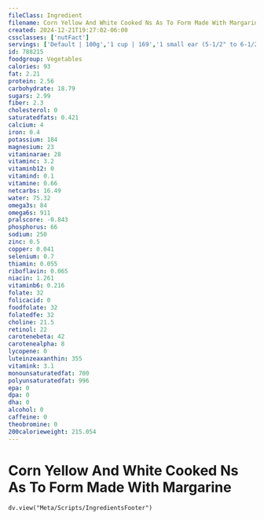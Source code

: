 ```yaml
---
fileClass: Ingredient
filename: Corn Yellow And White Cooked Ns As To Form Made With Margarine
created: 2024-12-21T19:27:02-06:00
cssclasses: ['nutFact']
servings: ['Default | 100g','1 cup | 169','1 small ear (5-1/2" to 6-1/2" long) | 89','1 medium ear (6-3/4" to 7-1/2" long) | 103','1 large ear (7-3/4" to 9" long) | 118','1 baby ear | 8','1 mini ear or cobette (2-1/2" to 3" long) | 58','1 linear inch | 18']
id: 788215
foodgroup: Vegetables
calories: 93
fat: 2.21
protein: 2.56
carbohydrate: 18.79
sugars: 2.99
fiber: 2.3
cholesterol: 0
saturatedfats: 0.421
calcium: 4
iron: 0.4
potassium: 184
magnesium: 23
vitaminarae: 28
vitaminc: 3.2
vitaminb12: 0
vitamind: 0.1
vitamine: 0.66
netcarbs: 16.49
water: 75.32
omega3s: 84
omega6s: 911
pralscore: -0.843
phosphorus: 66
sodium: 250
zinc: 0.5
copper: 0.041
selenium: 0.7
thiamin: 0.055
riboflavin: 0.065
niacin: 1.261
vitaminb6: 0.216
folate: 32
folicacid: 0
foodfolate: 32
folatedfe: 32
choline: 21.5
retinol: 22
carotenebeta: 42
carotenealpha: 8
lycopene: 0
luteinzeaxanthin: 355
vitamink: 3.1
monounsaturatedfat: 700
polyunsaturatedfat: 996
epa: 0
dpa: 0
dha: 0
alcohol: 0
caffeine: 0
theobromine: 0
200calorieweight: 215.054
---
```


# Corn Yellow And White Cooked Ns As To Form Made With Margarine

```dataviewjs
dv.view("Meta/Scripts/IngredientsFooter")
```